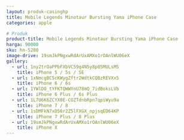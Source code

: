 ```yaml
---
layout: produk-casinghp
title: Mobile Legends Minotaur Bursting Yama iPhone Case
categories: apple

# Produk
product-title: Mobile Legends Minotaur Bursting Yama iPhone Case
harga: 90000
sku: hn-5280
image-drive: 19smJkPNgxwRdArUxAMXo1rOAnlWU06eX
gallery:
  - url: 1ny2trOaPPbFXbVC59q4N5y8p05MULsMS
    title: iPhone 5 / 5s / SE
  - url: 1xNmcgBC5cKWygZftr2WdtkCQBzREVXx5
    title: iPhone 6 / 6s
  - url: 1YWlDO_tYFKTQWWYnU78mQ_7idBoksLVb
    title: iPhone 6 Plus / 6s Plus
  - url: 1L7U6K6ZCYX0E-COZTdnbRpn7qpiWyu9a
    title: iPhone 7 / 8
  - url: 1sDMFkN7xD56r2Z5lFXGX_npjsqED64KP
    title: iPhone 7 Plus / 8 Plus
  - url: 19smJkPNgxwRdArUxAMXo1rOAnlWU06eX
    title: iPhone X
---
```

